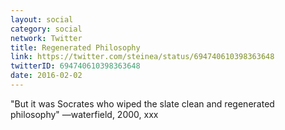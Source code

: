 ```yaml
---
layout: social
category: social
network: Twitter
title: Regenerated Philosophy
link: https://twitter.com/steinea/status/694740610398363648
twitterID: 694740610398363648
date: 2016-02-02
---
```


"But it was Socrates who wiped the slate clean and regenerated philosophy" —waterfield, 2000, xxx
